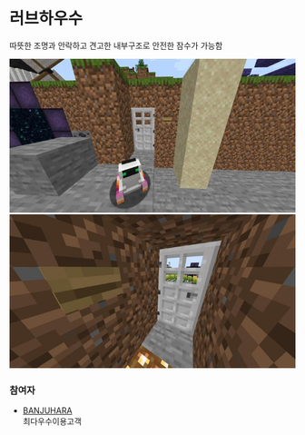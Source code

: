 # 러브하우수 

따뜻한 조명과 안락하고 견고한 내부구조로 안전한 잠수가 가능함

![메인1](../../asset/systems/love_house/main1.jpg)  
![메인2](../../asset/systems/love_house/main2.jpg)

### 참여자
<!-- tag_source_open:description:member_contribute -->
- [BANJUHARA](../members/BANJUHARA.md)  
최다우수이용고객
<!-- tag_close-->